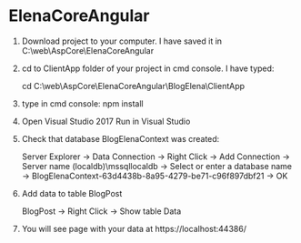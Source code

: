 # ElenaCoreAngular
1. Download project to your computer.
I have saved it in C:\web\AspCore\ElenaCoreAngular

2. cd to ClientApp folder of your project in cmd console.
I have typed:

    cd C:\web\AspCore\ElenaCoreAngular\BlogElena\ClientApp

3. type in cmd console:
    npm install

4. Open Visual Studio 2017
    Run in Visual Studio

5. Check that database BlogElenaContext was created:

    Server Explorer -> Data Connection -> Right Click ->
Add Connection -> Server name (localdb)\mssqllocaldb
-> Select or enter a database name ->
BlogElenaContext-63d4438b-8a95-4279-be71-c96f897dbf21 -> OK

6. Add data to table BlogPost 

    BlogPost -> Right Click -> Show table Data

7. You will see page with your data at
    https://localhost:44386/
